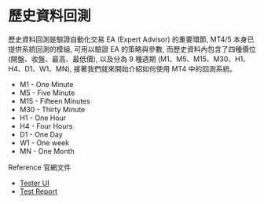 # 歷史資料回測

歷史資料回測是驗證自動化交易 EA (Expert Advisor) 的重要環節, MT4/5 本身已提供系統回測的模組, 可用以驗證 EA 的策略與參數, 而歷史資料內包含了四種價位 (開盤、收盤、最高、最低價), 以及分為 9 種週期 (M1、M5、M15、M30、H1、H4、D1、W1、MN), 接著我們就來開始介紹如何使用 MT4 中的回測系統。

* M1 - One Minute
* M5 - Five Minute
* M15 - Fifteen Minutes
* M30 - Thirty Minute
* H1 - One Hour
* H4 - Four Hours
* D1 - One Day
* W1 - One week
* MN - One Month 

Reference 官網文件

* [Tester UI](http://www.metatrader4.com/en/trading-platform/help/overview/strategy_tester/strategy_tester_setup)
* [Test Report](http://www.metatrader4.com/en/trading-platform/help/autotrading/tester/tester_results)